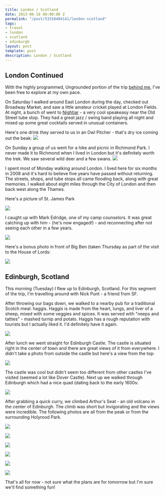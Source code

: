 ```yaml
---
title: London / Scotland
date: 2013-06-18 00:00:00 Z
permalink: "/post/53310404141/london-scotland"
tags:
- travel
- london
- scotland
- edinburgh
layout: post
template: post
description: London / Scotland
---
```


## London Continued

With the highly programmed, Ungrounded portion of the trip [behind me](http://blog.randylubin.com/post/52984425893/london-ungrounded), I've been free to explore at my own pace.

On Saturday I walked around East London during the day, checked out Broadway Market, and saw a little amateur cricket played at London Fields. At night, a bunch of went to [Nightjar](www.barnightjar.com/) - a very cool speakeasy near the Old Street tube stop. They had a great jazz / swing band playing all night and mixed up some great cocktails served in unusual containers.

Here's one drink they served to us in an Owl Pitcher - that's dry ice coming out the beak:
![](/images/e7e191f262595f777dea49bfd32eee03e57d1404e6f9d43aa7760c1415b07690.jpg)

On Sunday a group of us went for a hike and picnic in Richmond Park. I never made it to Richmond when I lived in London but it's definitely worth the trek. We saw several wild deer and a few swans.
![](/images/4810ddcdd1d61affe9f4798c899ccf96438704f384019b8df40b3e29bb799c4c.jpg)

I spent most of Monday walking around London. I lived here for six months in 2008 and it's hard to believe five years have passed without returning. The streets, shops, and tube stops all came flooding back, along with great memories. I walked about eight miles through the City of London and then back west along the Thames.

Here's a picture of St. James Park

![](/images/ca2e0878bf4d773062aa13655dc28943283680f1f2844c451af046b4c93ea112.jpg)

I caught up with Mark Edridge, one of my camp counselors. It was great catching up with him - (he's now engaged!) - and reconnecting after not seeing each other in a few years.

![](/images/77e42278fe2a0795bf3a36dc5d7297057ebe186b3b53eb9ca66461bb2d2a1791.jpg)



Here's a bonus photo in front of Big Ben (taken Thursday as part of the visit to the House of Lords:

![](/images/002811b1208b05744a87c275cf7168670fab14c9bfa15e6e66aa352f47836d67.jpg)


## Edinburgh, Scotland

This morning (Tuesday) I flew up to Edinburgh, Scotland. For this segment of the trip, I'm travelling around with Nick Punt - a friend from SF.

After throwing our bags down, we walked to a nearby pub for a traditional Scotch meal: haggis. Haggis is made from the heart, lungs, and liver of a sheep, mixed with some veggies and spices. It was served with "neeps and tatties" - mashed turnip and potato. Haggis has a rough reputation with tourists but I actually liked it. I'd definitely have it again.

![](/images/fbe1b66153dddada24d93b65e293c14ecde2242ab22b8812d91c0c83e9746e80.jpg)

After lunch we went straight for Edinburgh Castle. The castle is situated right in the center of town and there are great views of it from everywhere. I didn't take a photo from outside the castle but here's a view from the top:

![](/images/653e91f857ecb4d9b176523b0d64048d01349492a9edb20d54e3e0cdd136f551.jpg)

The castle was cool but didn't seem too different from other castles I've visited (seemed a lot like Dover Castle). Next up we walked through Edinburgh which had a nice quad (dating back to the early 1600s:

![](/images/962279dbbbeaed9e13f7a8acc83e01ca49df8787198dff1b6a4a170606b82ef0.jpg)

After grabbing a quick curry, we climbed Arthur's Seat - an old volcano in the center of Edinburgh. The climb was short but invigorating and the views were incredible. The following photos are all from the peak or from the surrounding Holyrood Park.

![](/images/bf03f2850e8116039a265b71fb4c8c6ad93989902e14306844274b6343dfd7e7.jpg)

![](/images/ad302d3743af58f5be179efd5fff446ba2c59badd2d0413be75f4c0375414b5a.jpg)

![](/images/82eccf8f4b28272f20aab303050b328c125a7b4edf46472ef25da4c172f0dcee.jpg)

![](/images/9c0eaa89f5f5b50df8c923d8b0be7bc5f7c2ef304acd2df0655182c1cf818be7.jpg)

![](/images/b78b6c14670454d98b33b8a7cde59594f2ed764018caf0dddf5f017a65d1e00a.jpg)

![](/images/ba7f6faacfb91aa415f8047d4e0cdd1979f1be7c33febd8f8e75cf75bf11bfdc.jpg)

That's all for now - not sure what the plans are for tomorrow but I'm sure we'll find something fun!